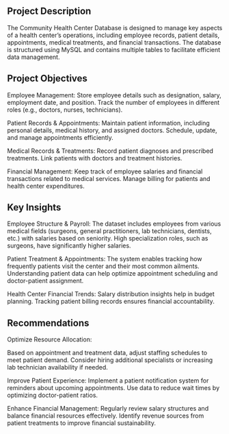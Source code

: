 ## Project Description
The Community Health Center Database is designed to manage key aspects of a health center’s operations, including employee records, patient details, appointments, medical treatments, and financial transactions. The database is structured using MySQL and contains multiple tables to facilitate efficient data management.

## Project Objectives

Employee Management:
Store employee details such as designation, salary, employment date, and position.
Track the number of employees in different roles (e.g., doctors, nurses, technicians).

Patient Records & Appointments:
Maintain patient information, including personal details, medical history, and assigned doctors.
Schedule, update, and manage appointments efficiently.

Medical Records & Treatments:
Record patient diagnoses and prescribed treatments.
Link patients with doctors and treatment histories.

Financial Management:
Keep track of employee salaries and financial transactions related to medical services.
Manage billing for patients and health center expenditures.

## Key Insights
Employee Structure & Payroll:
The dataset includes employees from various medical fields (surgeons, general practitioners, lab technicians, dentists, etc.) with salaries based on seniority.
High specialization roles, such as surgeons, have significantly higher salaries.

Patient Treatment & Appointments:
The system enables tracking how frequently patients visit the center and their most common ailments.
Understanding patient data can help optimize appointment scheduling and doctor-patient assignment.

Health Center Financial Trends:
Salary distribution insights help in budget planning.
Tracking patient billing records ensures financial accountability.

## Recommendations
Optimize Resource Allocation:

Based on appointment and treatment data, adjust staffing schedules to meet patient demand.
Consider hiring additional specialists or increasing lab technician availability if needed.

Improve Patient Experience:
Implement a patient notification system for reminders about upcoming appointments.
Use data to reduce wait times by optimizing doctor-patient ratios.

Enhance Financial Management:
Regularly review salary structures and balance financial resources effectively.
Identify revenue sources from patient treatments to improve financial sustainability.

